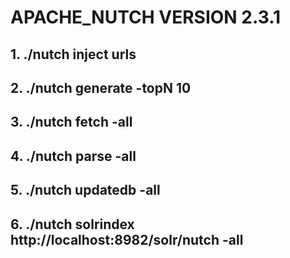 # APACHE_NUTCH VERSION 2.3.1


## 1. ./nutch inject urls
## 2. ./nutch generate -topN 10
## 3. ./nutch fetch -all
## 4. ./nutch parse -all
## 5. ./nutch updatedb -all
## 6. ./nutch solrindex http://localhost:8982/solr/nutch -all
